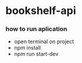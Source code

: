 # bookshelf-api

### how to run aplication
* open terminal on project 
* npm install 
* npm run start-dev